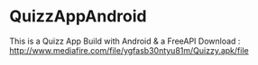 # QuizzAppAndroid
This is a Quizz  App Build with Android &amp; a FreeAPI
Download : http://www.mediafire.com/file/ygfasb30ntyu81m/Quizzy.apk/file

